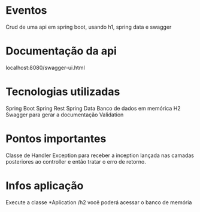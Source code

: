 # Eventos

Crud de uma api em spring boot, usando h1, spring data e swagger

# Documentação da api 

localhost:8080/swagger-ui.html

# Tecnologias utilizadas

Spring Boot
Spring Rest
Spring Data
Banco de dados em memórica H2
Swagger para gerar a documentação
Validation


# Pontos importantes

Classe de Handler Exception para receber a inception lançada nas camadas posteriores ao controller e então tratar o erro de retorno.


# Infos aplicação

Execute a classe *Aplication
/h2 você poderá acessar o banco de memória


